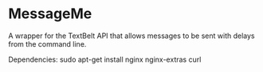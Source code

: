 # MessageMe
A wrapper for the TextBelt API that allows messages to be sent with delays from the command line.


Dependencies:
sudo apt-get install nginx nginx-extras curl
